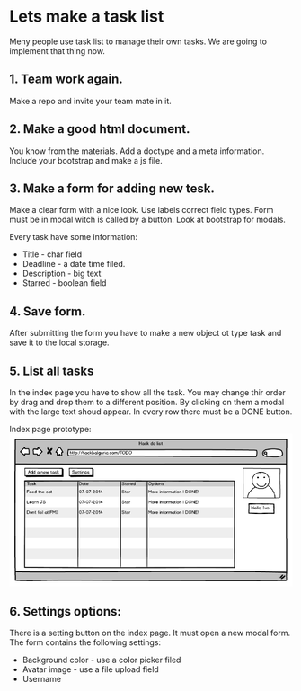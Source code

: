 # Lets make a task list

Meny people use task list to manage their own tasks. We are going to implement that thing now.

## 1. Team work again. 
Make a repo and invite your team mate in it.


## 2. Make a good html document.
You know from the materials. Add a doctype and a meta information. Include your bootstrap and make a js file.

## 3. Make a form for adding new tesk.
Make a clear form with a nice look. Use labels correct field types. Form must be in modal witch is called by a button. Look at bootstrap for modals.

Every task have some information:

* Title - char field
* Deadline - a date time filed.
* Description - big text
* Starred - boolean field

## 4. Save form.
After submitting the form you have to make a new object ot type task and save it to the local storage. 

## 5. List all tasks
In the index page you have to show all the task. You may change thir order by drag and drop them to a different position. By clicking on them a modal with the large text shoud appear. In every row there must be a DONE button.

Index page prototype:
![Task list at Hack Bulgaria](tasklist-moc.png?raw=true)

## 6. Settings options:
There is a setting button on the index page. It must open a new modal form. The form contains the following settings:

* Background color - use a color picker filed
* Avatar image - use a file upload field
* Username
